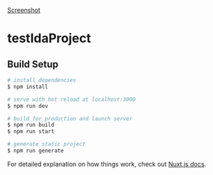 [Screenshot](https://drive.google.com/file/d/1sK16HeZZkoctBfGoEzmlk5dDK85hgtUu/view?usp=sharing)

# testIdaProject

## Build Setup

```bash
# install dependencies
$ npm install

# serve with hot reload at localhost:3000
$ npm run dev

# build for production and launch server
$ npm run build
$ npm run start

# generate static project
$ npm run generate
```

For detailed explanation on how things work, check out [Nuxt.js docs](https://nuxtjs.org).
